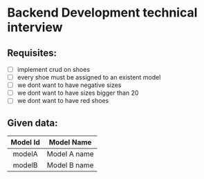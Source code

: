 # Backend Development technical interview
## Requisites:
- [ ] implement crud on shoes
- [ ] every shoe must be assigned to an existent model
- [ ] we dont want to have negative sizes
- [ ] we dont want to have sizes bigger than 20
- [ ] we dont want to have red shoes

## Given data:

| Model Id | Model Name | 
| :---: | :---: | 
| modelA | Model A name | 
| modelB | Model B name | 

